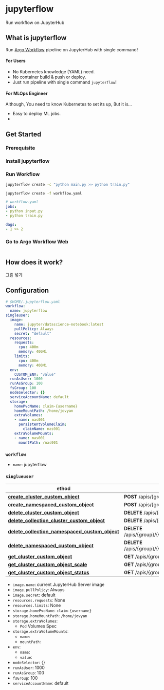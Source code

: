 # jupyterflow

Run workflow on JupyterHub

## What is jupyterflow

Run [Argo Workflow](https://argoproj.github.io/argo) pipeline on JupyterHub with single command!

#### For Users
- No Kubernetes knowledge (YAML) need.
- No container build & push or deploy.
- Just run pipeline with single command `jupyterflow`!

#### For MLOps Engineer

Although, You need to know Kubernetes to set its up, But it is...

- Easy to deploy ML jobs.
- 



## Get Started

### Prerequisite




### Install jupyterflow



### Run Workflow

```bash
jupyterflow create -c "python main.py >> python train.py"
```

```bash
jupyterflow create -f workflow.yaml
```


```yaml
# workflow.yaml
jobs:
- python input.py 
- python train.py

dags:
- 1 >> 2
```

### Go to Argo Workflow Web

![]()


## How does it work?

그럼 넣기





## Configuration

```yaml
# $HOME/.jupyterflow.yaml
workflow:
  name: jupyterflow
singleuser:
  image:
    name: jupyter/datascience-notebook:latest
    pullPolicy: Always
    secret: "default"
  resources:
    requests:
      cpu: 400m
      memory: 400Mi
    limits:
      cpu: 400m
      memory: 400Mi
  env:
    CUSTOM_ENV: "value"
  runAsUser: 1000
  runAsGroup: 100
  fsGroup: 100
  nodeSelector: {}
  serviceAccountName: default
  storage:
    homePvcName: claim-{username}
    homeMountPath: /home/jovyan
    extraVolumes:
    - name: nas001
      persistentVolumeClaim:
        claimName: nas001
    extraVolumeMounts:
    - name: nas001
      mountPath: /nas001
```


### `workflow`

- `name`: jupyterflow

### `singlueuser`


ethod | HTTP request | Description
------------- | ------------- | -------------
[**create_cluster_custom_object**](CustomObjectsApi.md#create_cluster_custom_object) | **POST** /apis/{group}/{version}/{plural} | 
[**create_namespaced_custom_object**](CustomObjectsApi.md#create_namespaced_custom_object) | **POST** /apis/{group}/{version}/namespaces/{namespace}/{plural} | 
[**delete_cluster_custom_object**](CustomObjectsApi.md#delete_cluster_custom_object) | **DELETE** /apis/{group}/{version}/{plural}/{name} | 
[**delete_collection_cluster_custom_object**](CustomObjectsApi.md#delete_collection_cluster_custom_object) | **DELETE** /apis/{group}/{version}/{plural} | 
[**delete_collection_namespaced_custom_object**](CustomObjectsApi.md#delete_collection_namespaced_custom_object) | **DELETE** /apis/{group}/{version}/namespaces/{namespace}/{plural} | 
[**delete_namespaced_custom_object**](CustomObjectsApi.md#delete_namespaced_custom_object) | **DELETE** /apis/{group}/{version}/namespaces/{namespace}/{plural}/{name} | 
[**get_cluster_custom_object**](CustomObjectsApi.md#get_cluster_custom_object) | **GET** /apis/{group}/{version}/{plural}/{name} | 
[**get_cluster_custom_object_scale**](CustomObjectsApi.md#get_cluster_custom_object_scale) | **GET** /apis/{group}/{version}/{plural}/{name}/scale | 
[**get_cluster_custom_object_status**](CustomObjectsApi.md#get_cluster_custom_object_status) | **GET** /apis/{group}/{version}/{plural}/{name}/status | 



- `image.name`: current JupyterHub Server image
- `image.pullPolicy`: Always
- `image.secret`: default
- `resources.requests`: None
- `resources.limits`: None
- `storage.homePvcName`: `claim-{username}`
- `storage.homeMountPath`: `/home/jovyan`
- `storage.extraVolumes`: 
    - `Pod` Volumes Spec
- `storage.extraVolumeMounts`: 
    - `name`:
    - `mountPath`: 
- `env`: 
    - `name`:
    - `value`:
- `nodeSelector`: {}
- `runAsUser`: 1000
- `runAsGroup`: 100
- `fsGroup`: 100
- `serviceAccountName`: default

